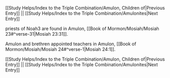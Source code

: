 [[Study Helps/Index to the Triple Combination/Amulon, Children of|Previous Entry]]  ||  [[Study Helps/Index to the Triple Combination/Amulonites|Next Entry]]

 priests of Noah3 are found in Amulon, [[Book of Mormon/Mosiah/Mosiah 23#^verse-31|Mosiah 23:31]].

 Amulon and brethren appointed teachers in Amulon, [[Book of Mormon/Mosiah/Mosiah 24#^verse-1|Mosiah 24:1]].

[[Study Helps/Index to the Triple Combination/Amulon, Children of|Previous Entry]]  ||  [[Study Helps/Index to the Triple Combination/Amulonites|Next Entry]]